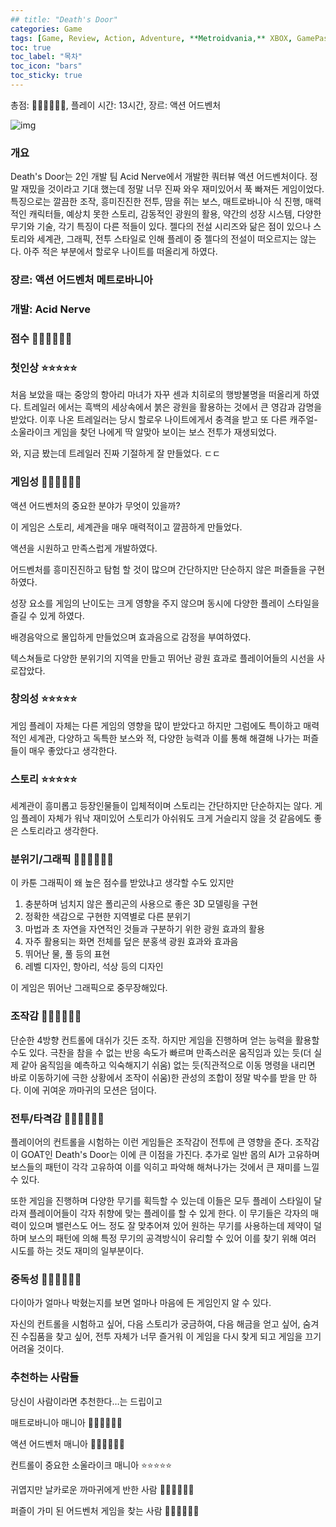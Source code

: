 ```yaml
---
## title: "Death's Door"
categories: Game
tags: [Game, Review, Action, Adventure, **Metroidvania,** XBOX, GamePass, Acid Nerve, Indie]
toc: true
toc_label: "목차"
toc_icon: "bars"
toc_sticky: true
---
```


총점: 💎💎💎💎💎💎, 플레이 시간: 13시간, 장르: 액션 어드벤처

![img](https://github.com/hojun313/hojun313.github.io/assets/41545780/5e153929-00b2-4297-bc95-f19145f10cac)

### 개요

Death's Door는 2인 개발 팀 Acid Nerve에서 개발한 쿼터뷰 액션 어드벤처이다. 정말 재밌을 것이라고 기대 했는데 정말 너무 진짜 와우 재미있어서 푹 빠져든 게임이었다. 특징으로는 깔끔한 조작, 흥미진진한 전투, 땀을 쥐는 보스, 매트로바니아 식 진행, 매력적인 캐릭터들, 예상치 못한 스토리, 감동적인 광원의 활용, 약간의 성장 시스템, 다양한 무기와 기술, 각기 특징이 다른 적들이 있다. 젤다의 전설 시리즈와 닮은 점이 있으나 스토리와 세계관, 그래픽, 전투 스타일로 인해 플레이 중 젤다의 전설이 떠오르지는 않는다. 아주 적은 부분에서 할로우 나이트를 떠올리게 하였다.

### 장르: 액션 어드벤처 메트로바니아

### 개발: Acid Nerve

### 점수 💎💎💎💎💎💎

### 첫인상 ⭐⭐⭐⭐⭐

처음 보았을 때는 중앙의 항아리 마녀가 자꾸 센과 치히로의 행방불명을 떠올리게 하였다. 트레일러 에서는 흑백의 세상속에서 붉은 광원을 활용하는 것에서 큰 영감과 감명을 받았다. 이후 나온 트레일러는 당시 할로우 나이트에게서 충격을 받고 또 다른 캐주얼-소울라이크 게임을 찾던 나에게 딱 알맞아 보이는 보스 전투가 재생되었다.

와, 지금 봤는데 트레일러 진짜 기절하게 잘 만들었다. ㄷㄷ

### 게임성 💎💎💎💎💎💎

액션 어드벤처의 중요한 분야가 무엇이 있을까?

이 게임은 스토리, 세계관을 매우 매력적이고 깔끔하게 만들었다.

액션을 시원하고 만족스럽게 개발하였다.

어드벤처를 흥미진진하고 탐험 할 것이 많으며 간단하지만 단순하지 않은 퍼즐들을 구현하였다.

성장 요소를 게임의 난이도는 크게 영향을 주지 않으며 동시에 다양한 플레이 스타일을 즐길 수 있게 하였다.

배경음악으로 몰입하게 만들었으며 효과음으로 감정을 부여하였다.

텍스쳐들로 다양한 분위기의 지역을 만들고 뛰어난 광원 효과로 플레이어들의 시선을 사로잡았다.

### 창의성 ⭐⭐⭐⭐⭐

게임 플레이 자체는 다른 게임의 영향을 많이 받았다고 하지만 그럼에도 특이하고 매력적인 세계관, 다양하고 독특한 보스와 적, 다양한 능력과 이를 통해 해결해 나가는 퍼즐들이 매우 좋았다고 생각한다. 

### 스토리 ⭐⭐⭐⭐⭐

세계관이 흥미롭고 등장인물들이 입체적이며 스토리는 간단하지만 단순하지는 않다. 게임 플레이 자체가 워낙 재미있어 스토리가 아쉬워도 크게 거슬리지 않을 것 같음에도 좋은 스토리라고 생각한다.

### 분위기/그래픽 💎💎💎💎💎💎

이 카툰 그래픽이 왜 높은 점수를 받았냐고 생각할 수도 있지만

1. 충분하며 넘치지 않은 폴리곤의 사용으로 좋은 3D 모델링을 구현
2. 정확한 색감으로 구현한 지역별로 다른 분위기
3. 마법과 초 자연을 자연적인 것들과 구분하기 위한 광원 효과의 활용
4. 자주 활용되는 화면 전체를 덮은 분홍색 광원 효과와 효과음
5. 뛰어난 물, 풀 등의 표현
6. 레벨 디자인, 항아리, 석상 등의 디자인

이 게임은 뛰어난 그래픽으로 중무장해있다.

### 조작감 💎💎💎💎💎💎

단순한 4방향 컨트롤에 대쉬가 깃든 조작. 하지만 게임을 진행하며 얻는 능력을 활용할 수도 있다. 극찬을 참을 수 없는 반응 속도가 빠르며 만족스러운 움직임과 있는 듯(더 실제 같아 움직임을 예측하고 익숙해지기 쉬움) 없는 듯(직관적으로 이동 명령을 내리면 바로 이동하기에 극한 상황에서 조작이 쉬움)한 관성의 조합이 정말 박수를 받을 만 하다. 이에 귀여운 까마귀의 모션은 덤이다. 

### 전투/타격감 💎💎💎💎💎💎

플레이어의 컨트롤을 시험하는 이런 게임들은 조작감이 전투에 큰 영향을 준다. 조작감이 GOAT인 Death's Door는 이에 큰 이점을 가진다. 추가로 일반 몹의 AI가 고유하며 보스들의 패턴이 각각 고유하여 이를 익히고 파악해 해쳐나가는 것에서 큰 재미를 느낄 수 있다.

또한 게임을 진행하며 다양한 무기를 획득할 수 있는데 이들은 모두 플레이 스타일이 달라져 플레이어들이 각자 취향에 맞는 플레이를 할 수 있게 한다. 이 무기들은 각자의 매력이 있으며 밸런스도 어느 정도 잘 맞추어져 있어 원하는 무기를 사용하는데 제약이 덜하며 보스의 패턴에 의해 특정 무기의 공격방식이 유리할 수 있어 이를 찾기 위해 여러 시도를 하는 것도 재미의 일부분이다.

### 중독성 💎💎💎💎💎💎

다이아가 얼마나 박혔는지를 보면 얼마나 마음에 든 게임인지 알 수 있다.

자신의 컨트롤을 시험하고 싶어, 다음 스토리가 궁금하여, 다음 해금을 얻고 싶어, 숨겨진 수집품을 찾고 싶어, 전투 자체가 너무 즐거워 이 게임을 다시 찾게 되고 게임을 끄기 어려울 것이다.

### 추천하는 사람들

당신이 사람이라면 추천한다…는 드립이고

매트로바니아 매니아 💎💎💎💎💎💎

액션 어드벤처 매니아 💎💎💎💎💎💎

컨트롤이 중요한 소울라이크 매니아 ⭐⭐⭐⭐⭐

귀엽지만 날카로운 까마귀에게 반한 사람 💎💎💎💎💎💎

퍼즐이 가미 된 어드벤처 게임을 찾는 사람 💎💎💎💎💎💎
